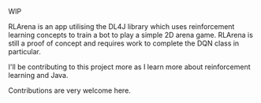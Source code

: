 WIP

RLArena is an app utilising the DL4J library which uses reinforcement learning concepts to train a bot to play a simple 2D 
arena game. RLArena is still a proof of concept and requires work to complete the DQN class in particular.

I'll be contributing to this project more as I learn more about reinforcement learning and Java.

Contributions are very welcome here.
